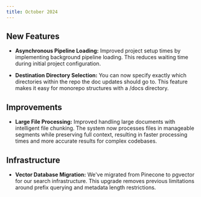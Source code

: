 ```yaml
---
title: October 2024
---
```


## New Features

* **Asynchronous Pipeline Loading:** Improved project setup times by implementing background pipeline loading. This reduces waiting time during initial project configuration.

* **Destination Directory Selection:** You can now specify exactly which directories within the repo the doc updates should go to. This feature makes it easy for monorepo structures with a /docs directory.

## Improvements

* **Large File Processing:** Improved handling large documents with intelligent file chunking. The system now processes files in manageable segments while preserving full context, resulting in faster processing times and more accurate results for complex codebases.

## Infrastructure

* **Vector Database Migration:** We've migrated from Pinecone to pgvector for our search infrastructure. This upgrade removes previous limitations around prefix querying and metadata length restrictions.
